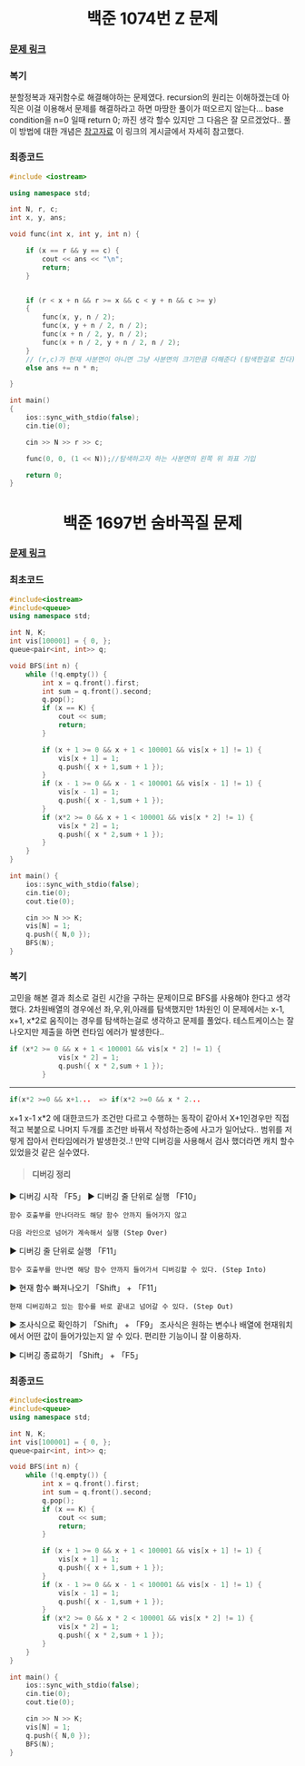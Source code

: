<h1 align = "center">백준 1074번 Z 문제</h1>

### [문제 링크](https://www.acmicpc.net/problem/1074 "1074번 Z")

### 복기
분할정복과 재귀함수로 해결해야하는 문제였다.
recursion의 원리는 이해하겠는데 아직은 이걸 이용해서 문제를 해결하라고 하면 마땅한 풀이가 떠오르지 않는다...
base condition을 n=0 일때 return 0; 까진 생각 할수 있지만 그 다음은 잘 모르겠었다..
풀이 방법에 대한 개념은 [참고자료](https://mygumi.tistory.com/284) 이 링크의 게시글에서 자세히 참고했다.

### 최종코드
```cpp
#include <iostream>

using namespace std;

int N, r, c;
int x, y, ans;

void func(int x, int y, int n) {

    if (x == r && y == c) {
        cout << ans << "\n";
        return;
    }


    if (r < x + n && r >= x && c < y + n && c >= y)
    {
        func(x, y, n / 2);
        func(x, y + n / 2, n / 2);
        func(x + n / 2, y, n / 2);
        func(x + n / 2, y + n / 2, n / 2);
    }
    // (r,c)가 현재 사분면이 아니면 그냥 사분면의 크기만큼 더해준다 (탐색한걸로 친다)
    else ans += n * n;

}

int main()
{
    ios::sync_with_stdio(false);
    cin.tie(0);

    cin >> N >> r >> c;

    func(0, 0, (1 << N));//탐색하고자 하는 사분면의 왼쪽 위 좌표 기입

    return 0;
}
```
<h1 align = "center">백준 1697번 숨바꼭질 문제</h1>

### [문제 링크](https://www.acmicpc.net/problem/1697 "1697 숨바꼭질")

### 최초코드
```cpp
#include<iostream>
#include<queue>
using namespace std;

int N, K;
int vis[100001] = { 0, };
queue<pair<int, int>> q;

void BFS(int n) {
	while (!q.empty()) {
		int x = q.front().first;
		int sum = q.front().second;
		q.pop();
		if (x == K) {
			cout << sum;
			return;
		}

		if (x + 1 >= 0 && x + 1 < 100001 && vis[x + 1] != 1) {
			vis[x + 1] = 1;
			q.push({ x + 1,sum + 1 });
		}
		if (x - 1 >= 0 && x - 1 < 100001 && vis[x - 1] != 1) {
			vis[x - 1] = 1;
			q.push({ x - 1,sum + 1 });
		}
		if (x*2 >= 0 && x + 1 < 100001 && vis[x * 2] != 1) {
			vis[x * 2] = 1;
			q.push({ x * 2,sum + 1 });
		}
	}
}

int main() {
	ios::sync_with_stdio(false);
	cin.tie(0);
	cout.tie(0);

	cin >> N >> K;
	vis[N] = 1;
	q.push({ N,0 });
	BFS(N);
}
```

### 복기
고민을 해본 결과 최소로 걸린 시간을 구하는 문제이므로 BFS를 사용해야 한다고 생각했다. 2차원배열의 경우에선 좌,우,위,아래를 탐색했지만 1차원인 이 문제에서는 x-1, x+1, x*2로 움직이는 경우를 탐색하는걸로 생각하고 문제를 풀었다.
테스트케이스는 잘 나오지만 제출을 하면 런타임 에러가 발생한다..

```cpp
if (x*2 >= 0 && x + 1 < 100001 && vis[x * 2] != 1) {
			vis[x * 2] = 1;
			q.push({ x * 2,sum + 1 });
		}
```
---
```cpp
if(x*2 >=0 && x+1...  => if(x*2 >=0 && x * 2...
```
x+1 x-1 x*2 에 대한코드가 조건만 다르고 수행하는 동작이 같아서 X+1인경우만 직접 적고 복붙으로 나머지 두개를 조건만 바꿔서 작성하는중에 사고가 일어났다.. 범위를 저렇게 잡아서 런타임에러가 발생한것..!
만약 디버깅을 사용해서 검사 했더라면 캐치 할수 있었을것 같은 실수였다. 
> #### 디버깅 정리
▶ 디버깅 시작   「F5」
▶ 디버깅 줄 단위로 실행   「F10」

    함수 호출부를 만나더라도 해당 함수 안까지 들어가지 않고 

    다음 라인으로 넘어가 계속해서 실행 (Step Over)

▶ 디버깅 줄 단위로 실행   「F11」

    함수 호출부를 만나면 해당 함수 안까지 들어가서 디버깅할 수 있다. (Step Into)

▶ 현재 함수 빠져나오기   「Shift」 + 「F11」

    현재 디버깅하고 있는 함수를 바로 끝내고 넘어갈 수 있다. (Step Out)

▶ 조사식으로 확인하기   「Shift」 + 「F9」
조사식은 원하는 변수나 배열에 현재워치에서 어떤 값이 들어가있는지 알 수 있다. 편리한 기능이니 잘 이용하자.

▶ 디버깅 종료하기 「Shift」 + 「F5」


### 최종코드

```cpp
#include<iostream>
#include<queue>
using namespace std;

int N, K;
int vis[100001] = { 0, };
queue<pair<int, int>> q;

void BFS(int n) {
	while (!q.empty()) {
		int x = q.front().first;
		int sum = q.front().second;
		q.pop();
		if (x == K) {
			cout << sum;
			return;
		}

		if (x + 1 >= 0 && x + 1 < 100001 && vis[x + 1] != 1) {
			vis[x + 1] = 1;
			q.push({ x + 1,sum + 1 });
		}
		if (x - 1 >= 0 && x - 1 < 100001 && vis[x - 1] != 1) {
			vis[x - 1] = 1;
			q.push({ x - 1,sum + 1 });
		}
		if (x*2 >= 0 && x * 2 < 100001 && vis[x * 2] != 1) {
			vis[x * 2] = 1;
			q.push({ x * 2,sum + 1 });
		}
	}
}

int main() {
	ios::sync_with_stdio(false);
	cin.tie(0);
	cout.tie(0);

	cin >> N >> K;
	vis[N] = 1;
	q.push({ N,0 });
	BFS(N);
}
```
